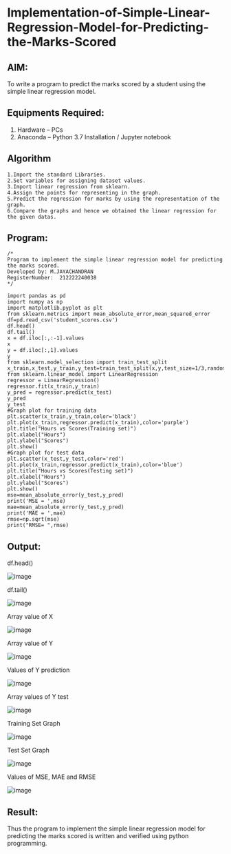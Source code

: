 # Implementation-of-Simple-Linear-Regression-Model-for-Predicting-the-Marks-Scored

## AIM:
To write a program to predict the marks scored by a student using the simple linear regression model.

## Equipments Required:
1. Hardware – PCs
2. Anaconda – Python 3.7 Installation / Jupyter notebook

## Algorithm
```
1.Import the standard Libraries.
2.Set variables for assigning dataset values.
3.Import linear regression from sklearn.
4.Assign the points for representing in the graph.
5.Predict the regression for marks by using the representation of the graph.
6.Compare the graphs and hence we obtained the linear regression for the given datas.
```

## Program:
```
/*
Program to implement the simple linear regression model for predicting the marks scored.
Developed by: M.JAYACHANDRAN
RegisterNumber:  212222240038
*/
```
```
import pandas as pd
import numpy as np
import matplotlib.pyplot as plt
from sklearn.metrics import mean_absolute_error,mean_squared_error
df=pd.read_csv('student_scores.csv')
df.head()
df.tail()
x = df.iloc[:,:-1].values
x
y = df.iloc[:,1].values
y
from sklearn.model_selection import train_test_split
x_train,x_test,y_train,y_test=train_test_split(x,y,test_size=1/3,random_state=0)
from sklearn.linear_model import LinearRegression
regressor = LinearRegression()
regressor.fit(x_train,y_train)
y_pred = regressor.predict(x_test)
y_pred
y_test
#Graph plot for training data
plt.scatter(x_train,y_train,color='black')
plt.plot(x_train,regressor.predict(x_train),color='purple')
plt.title("Hours vs Scores(Training set)")
plt.xlabel("Hours")
plt.ylabel("Scores")
plt.show()
#Graph plot for test data
plt.scatter(x_test,y_test,color='red')
plt.plot(x_train,regressor.predict(x_train),color='blue')
plt.title("Hours vs Scores(Testing set)")
plt.xlabel("Hours")
plt.ylabel("Scores")
plt.show()
mse=mean_absolute_error(y_test,y_pred)
print('MSE = ',mse)
mae=mean_absolute_error(y_test,y_pred)
print('MAE = ',mae)
rmse=np.sqrt(mse)
print("RMSE= ",rmse)
```

## Output:
df.head()

![image](https://user-images.githubusercontent.com/118447015/230724530-8fbd62bb-f668-48c8-8203-a8658e5cd1d3.png)

df.tail()

![image](https://user-images.githubusercontent.com/118447015/230724622-ed2ab144-1d28-427d-8c5e-7b762a277bbc.png)

Array value of X

![image](https://user-images.githubusercontent.com/118447015/230724647-c5749848-f067-44a8-9cd1-93556087c66b.png)

Array value of Y

![image](https://user-images.githubusercontent.com/118447015/230724666-57cef51d-518a-4170-9968-ac9435a6af50.png)

Values of Y prediction

![image](https://user-images.githubusercontent.com/118447015/230724696-53f60e0d-cbfa-497f-8637-d85372069bcc.png)

Array values of Y test

![image](https://user-images.githubusercontent.com/118447015/230724715-80198178-41f9-461e-95fa-85d2ab3a55ca.png)

Training Set Graph

![image](https://user-images.githubusercontent.com/118447015/230724735-58d79b0e-29e3-4a91-b589-dd3ab0483eb1.png)

Test Set Graph

![image](https://user-images.githubusercontent.com/118447015/230724764-4bd8cb79-4bd9-4fe2-a685-922e7f4cf896.png)

Values of MSE, MAE and RMSE

![image](https://user-images.githubusercontent.com/118447015/230724788-7ab640c1-538d-40a6-9cfe-0d1010f34182.png)



## Result:
Thus the program to implement the simple linear regression model for predicting the marks scored is written and verified using python programming.
